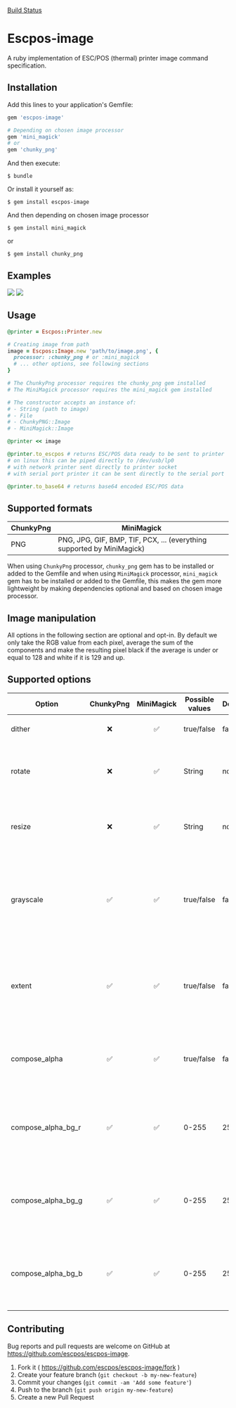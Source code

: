 [Build Status](https://gitlab.com/escpos/escpos-image/pipelines)

# Escpos-image

A ruby implementation of ESC/POS (thermal) printer image command specification.

## Installation

Add this lines to your application's Gemfile:

```ruby
gem 'escpos-image'

# Depending on chosen image processor
gem 'mini_magick'
# or
gem 'chunky_png'
```

And then execute:

    $ bundle

Or install it yourself as:

    $ gem install escpos-image

And then depending on chosen image processor

    $ gem install mini_magick

or

    $ gem install chunky_png
## Examples

![](https://github.com/escpos/escpos-image/blob/master/examples/IMG_20190225_162935.jpg)
![](https://github.com/escpos/escpos-image/blob/master/examples/IMG_20160610_232415_HDR.jpg)

## Usage

```ruby
@printer = Escpos::Printer.new

# Creating image from path
image = Escpos::Image.new 'path/to/image.png', {
  processor: :chunky_png # or :mini_magick
  # ... other options, see following sections
}

# The ChunkyPng processor requires the chunky_png gem installed
# The MiniMagick processor requires the mini_magick gem installed

# The constructor accepts an instance of:
# - String (path to image)
# - File
# - ChunkyPNG::Image
# - MiniMagick::Image

@printer << image

@printer.to_escpos # returns ESC/POS data ready to be sent to printer
# on linux this can be piped directly to /dev/usb/lp0
# with network printer sent directly to printer socket
# with serial port printer it can be sent directly to the serial port

@printer.to_base64 # returns base64 encoded ESC/POS data
```

## Supported  formats

| ChunkyPng | MiniMagick |
| --- | --- |
| PNG | PNG, JPG, GIF, BMP, TIF, PCX, ... (everything supported by MiniMagick) |

When using `ChunkyPng` processor, `chunky_png` gem has to be installed or added to the Gemfile and when using `MiniMagick` processor, `mini_magick` gem has to be installed or added to the Gemfile, this makes the gem more lightweight by making dependencies optional and based on chosen image processor.

## Image manipulation

All options in the following section are optional and opt-in. By default we only take the RGB value from each pixel, average the sum of the components and make the resulting pixel black if the average is under or equal to 128 and white if it is 129 and up.

## Supported options

| Option | ChunkyPng | MiniMagick | Possible values | Default | Description |
| --- | :---: | :---: | --- | --- | --- |
| dither | ❌ | ✅ | true/false | false | Apply [dithering](https://en.wikipedia.org/wiki/Dither) to the image |
| rotate | ❌ | ✅ | String | none | Apply rotation, accepts any MiniMagick valid string |
| resize | ❌ | ✅ | String | none | Apply resize, accepts any MiniMagick valid string |
| grayscale | ✅ | ✅ | true/false | false | Convert image to grayscale (mimics the relative perceptual RGB color sensitivity of the human eye) |
| extent | ✅ | ✅ | true/false | false | Scale the image to nice round dimensions divisible by 8 (required unless input image meets it) |
| compose_alpha | ✅ | ✅ | true/false | false | Blend alpha into the image (assumes white background by default) |
| compose_alpha_bg_r | ✅ | ✅ | 0-255 | 255 | Value of the red component of the background when blending alpha |
| compose_alpha_bg_g | ✅ | ✅ | 0-255 | 255 | Value of the green component of the background when blending alpha |
| compose_alpha_bg_b | ✅ | ✅ | 0-255 | 255 | Value of the blue component of the background when blending alpha |

## Contributing

Bug reports and pull requests are welcome on GitHub at https://github.com/escpos/escpos-image.

1. Fork it ( https://github.com/escpos/escpos-image/fork )
2. Create your feature branch (`git checkout -b my-new-feature`)
3. Commit your changes (`git commit -am 'Add some feature'`)
4. Push to the branch (`git push origin my-new-feature`)
5. Create a new Pull Request
